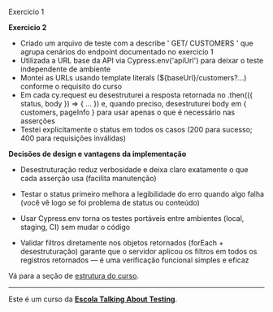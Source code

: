Exercicio 1

**Exercicio 2**

- Criado um arquivo de teste com a describe ' GET/ CUSTOMERS ' que agrupa cenários do endpoint documentado no exercicio 1
- Utilizada a URL base da API via Cypress.env('apiUrl') para deixar o teste independente de ambiente
- Montei as URLs usando template literals (${baseUrl}/customers?...) conforme o requisito do curso
- Em cada cy.request eu desestruturei a resposta retornada no .then(({ status, body }) => { ... }) e, quando preciso, desestruturei body em { customers, pageInfo } para usar apenas o que é necessário nas asserções
- Testei explicitamente o status em todos os casos (200 para sucesso; 400 para requisições inválidas)

**Decisões de design e vantagens da implementação**

- Desestruturação reduz verbosidade e deixa claro exatamente o que cada asserção usa (facilita manutenção)

- Testar o status primeiro melhora a legibilidade do erro quando algo falha (você vê logo se foi problema de status ou conteúdo)

- Usar Cypress.env torna os testes portáveis entre ambientes (local, staging, CI) sem mudar o código

- Validar filtros diretamente nos objetos retornados (forEach + desestruturação) garante que o servidor aplicou os filtros em todos os registros retornados — é uma verificação funcional simples e eficaz



Vá para a seção de [estrutura do curso](./lessons/_course-structure_.md).

___

Este é um curso da [**Escola Talking About Testing**](https://talking-about-testing.vercel.app/).
